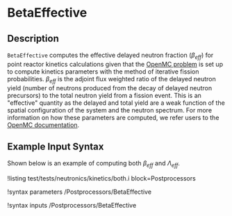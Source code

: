 # BetaEffective

## Description

`BetaEffective` computes the effective delayed neutron fraction ($\beta_{eff}$) for point reactor kinetics calculations given that the
[OpenMC problem](OpenMCCellAverageProblem.md) is set up to compute kinetics parameters with
the method of iterative fission probabilities. $\beta_{eff}$ is the adjoint flux weighted ratio of the delayed neutron yield
(number of neutrons produced from the decay of delayed neutron precursors) to the total neutron yield
from a fission event. This is an "effective" quantity as the delayed and total yield are a weak function
of the spatial configuration of the system and the neutron spectrum. For more information on
how these parameters are computed, we refer users to the
[OpenMC documentation](https://docs.openmc.org/en/latest/usersguide/kinetics.html).

## Example Input Syntax

Shown below is an example of computing both $\beta_{eff}$ and $\Lambda_{eff}$.

!listing test/tests/neutronics/kinetics/both.i
  block=Postprocessors

!syntax parameters /Postprocessors/BetaEffective

!syntax inputs /Postprocessors/BetaEffective
